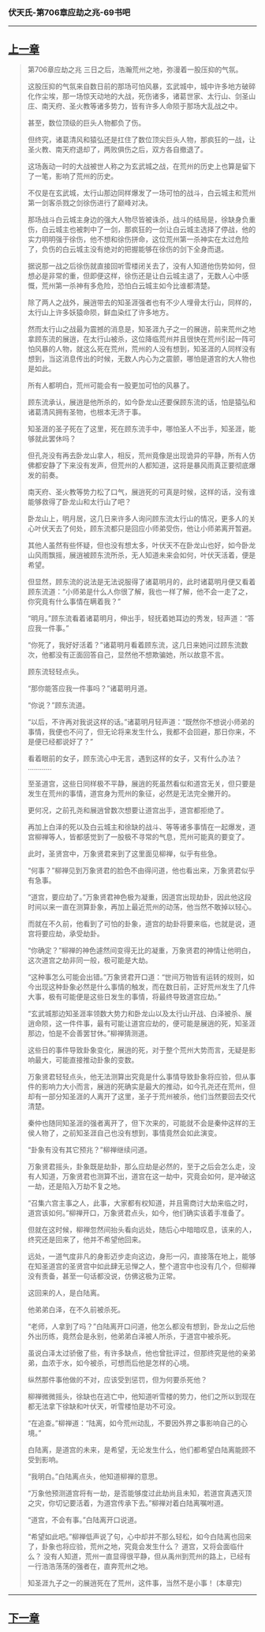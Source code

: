 ### 伏天氏-第706章应劫之兆-69书吧

--------
[上一章](./df10c6c34280f91e2bdf54c8fc922587.md)
--------


>
>
>
>第706章应劫之兆
>三日之后，浩瀚荒州之地，弥漫着一股压抑的气氛。
>
>这股压抑的气氛来自数日前的那场可怕风暴，玄武城中，城中许多地方破碎化作尘埃，那一场惊天动地的大战，死伤诸多，诸葛世家、太行山、剑圣山庄、南天府、圣火教等诸多势力，皆有许多人命陨于那场大乱战之中。
>
>甚至，数位顶级的巨头人物都负了伤。
>
>但终究，诸葛清风和猿弘还是扛住了数位顶尖巨头人物，那疯狂的一战，让圣火教、南天府退却了，两败俱伤之后，双方各自撤退了。
>
>这场轰动一时的大战被世人称之为玄武城之战，在荒州的历史上也算是留下了一笔，影响了荒州的历史。
>
>不仅是在玄武城，太行山那边同样爆发了一场可怕的战斗，白云城主和荒州第一剑客杀戮之剑徐伤进行了巅峰对决。
>
>那场战斗白云城主身边的强大人物尽皆被诛杀，战斗的结局是，徐缺身负重伤，白云城主也被刺中了一剑，那疯狂的一剑让白云城主选择了停战，他的实力明明强于徐伤，他不想和徐伤拼命，这位荒州第一杀神实在太过危险了，负伤的白云城主没有绝对的把握能够在徐伤的剑下全身而退。
>
>据说那一战之后徐伤就直接回听雪楼闭关去了，没有人知道他伤势如何，但想必是非常的重，但即便这样，徐伤还是让白云城主退了，无数人心中感慨，荒州第一杀神有多危险，恐怕白云城主如今比谁都清楚。
>
>除了两人之战外，展逍带去的知圣涯强者也有不少人埋骨太行山，同样的，太行山上许多妖猿命陨，鲜血染红了许多地方。
>
>然而太行山之战最为震撼的消息是，知圣涯九子之一的展逍，前来荒州之地拿顾东流的展逍，在太行山被杀，这位降临荒州并且很快在荒州引起一阵可怕风暴的人物，就这么死在荒州，荒州的人没有想到，知圣涯的人同样没有想到，当这消息传出的时候，无数人内心为之震颤，哪怕是道宫的大人物也是如此。
>
>所有人都明白，荒州可能会有一股更加可怕的风暴了。
>
>顾东流承认，展逍是他所杀的，如今卧龙山还要保顾东流的话，怕是猿弘和诸葛清风拥有圣物，也根本无济于事。
>
>知圣涯的圣子死在了这里，死在顾东流手中，哪怕圣人不出手，知圣涯，能够就此罢休吗？
>
>但孔尧没有再去卧龙山拿人，相反，荒州竟像是出现诡异的平静，所有人仿佛都安静了下来没有发声，但荒州的人都知道，这将是暴风雨真正要彻底爆发的前奏。
>
>南天府、圣火教等势力松了口气，展逍死的可真是时候，这样的话，没有谁能够救得了卧龙山和太行山了吧？
>
>卧龙山上，明月居，这几日来许多人询问顾东流太行山的情况，更多人的关心叶伏天去了何处，顾东流都只是回应小师弟受伤，他让小师弟离开暂避。
>
>其他人虽然有些怀疑，但也没有想太多，叶伏天不在卧龙山也好，如今卧龙山风雨飘摇，展逍被顾东流所杀，无人知道未来会如何，叶伏天活着，便是希望。
>
>但显然，顾东流的说法是无法说服得了诸葛明月的，此时诸葛明月便又看着顾东流道：“小师弟是什么人你很了解，我也一样了解，他不会一走了之，你究竟有什么事情在瞒着我？”
>
>“明月。”顾东流看着诸葛明月，伸出手，轻抚着她耳边的秀发，轻声道：“答应我一件事。”
>
>“你死了，我好好活着？”诸葛明月看着顾东流，这几日来她问过顾东流数次，他都没有正面回答自己，显然他不想欺骗她，所以故意不言。
>
>顾东流轻轻点头。
>
>“那你能答应我一件事吗？”诸葛明月道。
>
>“你说？”顾东流道。
>
>“以后，不许再对我说这样的话。”诸葛明月轻声道：“既然你不想说小师弟的事情，我便也不问了，但无论将来发生什么，我都不会回避，那日你来，不是便已经都说好了？”
>
>看着眼前的女子，顾东流心中无言，遇到这样的女子，又有什么办法？
>…………
>
>至圣道宫，这些日同样极不平静，展逍的死虽然看似和道宫无关，但只要是发生在荒州的事情，道宫身为荒州的象征，必然是无法完全撇开的。
>
>更何况，之前孔尧和展逍曾数次想要让道宫出手，道宫都拒绝了。
>
>再加上白泽的死以及白云城主和徐缺的战斗、等等诸多事情在一起爆发，道宫柳禅等人，皆都感觉到了一股极不寻常的气息，荒州可能真的要变了。
>
>此时，圣贤宫中，万象贤君来到了这里面见柳禅，似乎有些急。
>
>“何事？”柳禅见到万象贤君的脸色不由得问道，他也看出来，万象贤君似乎有急事。
>
>“道宫，要应劫了。”万象贤君神色极为凝重，因道宫出现劫卦，因此他这段时间以来一直在测算卦象，再加上最近荒州的动荡，他当然不敢掉以轻心。
>
>而就在不久前，他看到了可怕的卦象，道宫的劫卦将要来临，也就是说，道宫将要应劫，承受劫卦。
>
>“你确定？”柳禅的神色遽然间变得无比的凝重，万象贤君的神情让他明白，这次道宫之劫非同一般，极可能是大劫。
>
>“这种事怎么可能会出错。”万象贤君开口道：“世间万物皆有运转的规则，如今出现这种卦象必然是什么事情的触发，而在数日前，正好荒州发生了几件大事，极有可能便是这些日发生的事情，将最终导致道宫应劫。”
>
>“玄武城那边知圣涯率领数大势力和卧龙山以及太行山开战、白泽被杀、展逍命陨，这一件件事，最有可能让道宫应劫的，便可能是展逍的死，知圣涯那边，怕是不会善罢甘休。”柳禅猜测道。
>
>这些日的事件导致卦象变化，展逍的死，对于整个荒州大势而言，无疑是影响最大，可能直接推动卦象的变数。
>
>万象贤君轻轻点头，他无法测算出究竟是什么事情导致卦象将应验，但从事件的影响力大小而言，展逍的死确实是最大的推动，如今孔尧还在荒州，但却有一部分知圣涯的人离开了这里，圣子于荒州被杀，他们当然要回去交代清楚。
>
>秦仲也随同知圣涯的强者离开了，但下次来的，可能就不会是秦仲这样的王侯人物了，之前知圣涯自己也没有想到，事情竟然会如此演变。
>
>“卦象有没有其它预兆？”柳禅继续问道。
>
>万象贤君摇头，卦象既是劫卦，那么应劫是必然的，至于之后会怎么走，没有人知道，万象贤君也测算不出，道宫在这一劫中，究竟会如何，是冲破这一劫，还是陷入万劫不复之地。
>
>“召集六宫主事之人，此事，大家都有权知道，并且需商讨大劫来临之时，道宫该如何。”柳禅开口，万象贤君点头，如今，他们确实该着手准备了。
>
>但就在这时候，柳禅忽然间抬头看向远处，随后心中暗暗叹息，该来的人，终究还是回来了，他并不希望他回来。
>
>远处，一道气度非凡的身影迈步走向这边，身形一闪，直接落在地上，能够在知圣道宫的圣贤宫中如此肆无忌惮之人，整个道宫中也没有几个，但柳禅没有责备，甚至一句话都没说，仿佛这极为正常。
>
>这回来的人，是白陆离。
>
>他弟弟白泽，在不久前被杀死。
>
>“老师，人拿到了吗？”白陆离开口问道，他怎么都没有想到，卧龙山之后他外出历练，竟然会是永别，他弟弟白泽被人所杀，于道宫中被杀死。
>
>虽说白泽太过骄傲了些，有许多缺点，他也曾批评过，但那终究是他的亲弟弟，血浓于水，如今被杀，可想而后他是怎样的心境。
>
>纵然那件事他做的不对，应该受到惩罚，但为何要杀死他？
>
>柳禅微微摇头，徐缺也在逃亡中，他知道听雪楼的势力，他们之所以到现在都无法拿下徐缺和叶伏天，听雪楼怕是功不可没。
>
>“在追查。”柳禅道：“陆离，如今荒州动乱，不要因外界之事影响自己的心境。”
>
>白陆离，是道宫的未来，是希望，无论发生什么，他们都希望白陆离能顾不受到影响。
>
>“我明白。”白陆离点头，他知道柳禅的意思。
>
>“万象他预测道宫将有一劫，是否能够度过此劫尚且未知，若道宫真遇灭顶之灾，你切记要活着，为道宫传承下去。”柳禅对着白陆离嘱咐道。
>
>“道宫，不会有事。”白陆离开口说道。
>
>“希望如此吧。”柳禅低声说了句，心中却并不那么轻松，如今白陆离也回来了，卦象也将应验，荒州之地，究竟会发生什么？
>道宫，又将会面临什么？
>没有人知道，荒州一直显得很平静，但从禹州到荒州的路上，已经有一行浩浩荡荡的强者在，直奔荒州之地。
>
>知圣涯九子之一的展逍死在了荒州，这件事，当然不是小事！
>(本章完)
>
>

--------
[下一章](./400b6fdbe3c8b4c1b646963a3a7446f2.md)
--------

